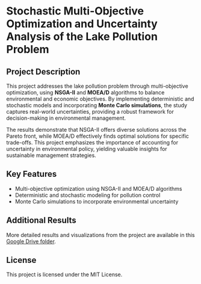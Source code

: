# Stochastic Multi-Objective Optimization and Uncertainty Analysis of the Lake Pollution Problem

## Project Description

This project addresses the lake pollution problem through multi-objective optimization, using **NSGA-II** and **MOEA/D** algorithms to balance environmental and economic objectives. By implementing deterministic and stochastic models and incorporating **Monte Carlo simulations**, the study captures real-world uncertainties, providing a robust framework for decision-making in environmental management.

The results demonstrate that NSGA-II offers diverse solutions across the Pareto front, while MOEA/D effectively finds optimal solutions for specific trade-offs. This project emphasizes the importance of accounting for uncertainty in environmental policy, yielding valuable insights for sustainable management strategies.


## Key Features
- Multi-objective optimization using NSGA-II and MOEA/D algorithms
- Deterministic and stochastic modeling for pollution control
- Monte Carlo simulations to incorporate environmental uncertainty

## Additional Results

More detailed results and visualizations from the project are available in this [Google Drive folder](https://drive.google.com/drive/folders/1Pe7qBMNRMi3SklnAUBcUTaTxMePtLStb?usp=sharing).

## License

This project is licensed under the MIT License.
